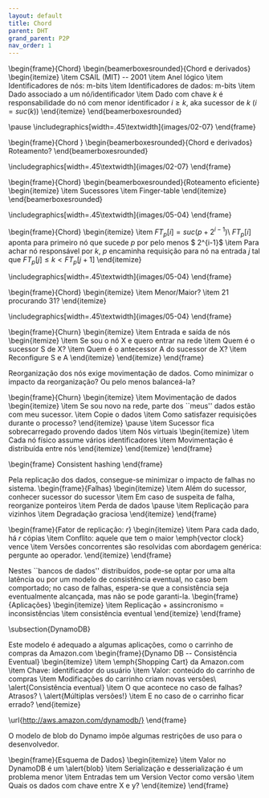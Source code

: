 ```yaml
---
layout: default
title: Chord
parent: DHT
grand_parent: P2P
nav_order: 1
---
```



\begin{frame}{Chord}
\begin{beamerboxesrounded}{Chord e derivados}
	\begin{itemize}
		\item CSAIL (MIT) -- 2001
		\item Anel lógico
		\item Identificadores de nós: m-bits
		\item Identificadores de dados: m-bits
		\item Dado associado a um nó/identificador
		\item Dado com chave $k$ é responsabilidade do nó com menor identificador $i \geq k$, aka sucessor de $k$ ($i = suc(k)$)
	\end{itemize}
\end{beamerboxesrounded}

\pause
\includegraphics[width=.45\textwidth]{images/02-07}	
\end{frame}

\begin{frame}{Chord }
\begin{beamerboxesrounded}{Chord e derivados}
Roteamento?
\end{beamerboxesrounded}

\includegraphics[width=.45\textwidth]{images/02-07}	
\end{frame}


\begin{frame}{Chord}
\begin{beamerboxesrounded}{Roteamento eficiente}
	\begin{itemize}
		\item Sucessores
		\item Finger-table
	\end{itemize}
\end{beamerboxesrounded}

\includegraphics[width=.45\textwidth]{images/05-04}	
\end{frame}

\begin{frame}{Chord}
\begin{itemize}
	\item $FT_p[i] = suc(p+2^{i-1})$\\
	$FT_p[i]$ aponta para primeiro nó que sucede $p$ por pelo menos $ 2^{i-1}$
	\item Para achar nó responsável por $k$, $p$ encaminha requisição para nó na entrada $j$ tal que $FT_p[j] \leq k < FT_p[j + 1]$
\end{itemize}

\includegraphics[width=.45\textwidth]{images/05-04}	
\end{frame}

\begin{frame}{Chord}
\begin{itemize}
	\item Menor/Maior?
	\item 21 procurando 31?
\end{itemize}

\includegraphics[width=.45\textwidth]{images/05-04}	
\end{frame}

\begin{frame}{Churn}
\begin{itemize}
	\item Entrada e saída de nós
	\begin{itemize}
		\item Se sou o nó X e quero entrar na rede
		\item Quem é o sucessor S de X?
		\item Quem é o antecessor A do sucessor de X?
		\item Reconfigure S e A
	\end{itemize}
\end{itemize}
\end{frame}

Reorganização dos nós exige movimentação de dados. Como minimizar o impacto da reorganização? Ou pelo menos balanceá-la?

\begin{frame}{Churn}
\begin{itemize}
	\item Movimentação de dados
	\begin{itemize}
		\item Se sou novo na rede, parte dos ``meus'' dados estão com meu sucessor.
		\item Copie o dados
		\item Como satisfazer requisições durante o processo?
	\end{itemize}
	\pause
	\item Sucessor fica sobrecarregado provendo dados
	\item Nós virtuais
	\begin{itemize}
		\item Cada nó físico assume vários identificadores
		\item Movimentação é distribuída entre nós
	\end{itemize}
\end{itemize}
\end{frame}

\begin{frame}
Consistent hashing
\end{frame}



Pela replicação dos dados, consegue-se minimizar o impacto de falhas no sistema. 
\begin{frame}{Falhas}
\begin{itemize}
	\item Além do sucessor, conhecer sucessor do sucessor
	\item Em caso de suspeita de falha, reorganize ponteiros
	\item Perda de dados
	\pause
	\item Replicação para vizinhos
	\item Degradação graciosa
\end{itemize}
\end{frame}

\begin{frame}{Fator de replicação: $r$}
\begin{itemize}
	\item Para cada dado, há $r$ cópias
	\item Conflito: aquele que tem o maior \emph{vector clock} vence
	\item Versões concorrentes são resolvidas com abordagem genérica: pergunte ao operador.
\end{itemize}
\end{frame}





Nestes ``bancos de dados'' distribuídos, pode-se optar por uma alta latência ou por um modelo de consistência eventual, no caso bem comportado; no caso de falhas, espera-se que a consistência seja eventualmente alcançada, mas não se pode garanti-la.
\begin{frame}{Aplicações}
\begin{itemize}
\item Replicação + assincronismo = inconsistências
\item consistência eventual 
\end{itemize}
\end{frame}

\subsection{DynamoDB}

Este modelo é adequado a algumas aplicações, como o carrinho de compras da Amazon.com
\begin{frame}{Dynamo DB -- Consistência Eventual}
\begin{itemize}
\item \emph{Shopping Cart} da Amazon.com
\item Chave: identificador do usuário
\item Valor: conteúdo do carrinho de compras
\item Modificações do carrinho criam novas versões\\  \alert{Consistência eventual}
\item O que acontece no caso de falhas? Atrasos? \\   \alert{Múltiplas versões!}
\item E no caso de o carrinho ficar errado?
\end{itemize}

\url{http://aws.amazon.com/dynamodb/}
\end{frame}

O modelo de blob do Dynamo impõe algumas restrições de uso para o desenvolvedor.

\begin{frame}{Esquema de Dados}
\begin{itemize}
\item Valor no DynamoDB é um \alert{blob}
\item Serialização e desserialização é um problema menor
\item Entradas tem um Version Vector como versão
\item Quais os dados com chave entre X e y?
\end{itemize}
\end{frame}
